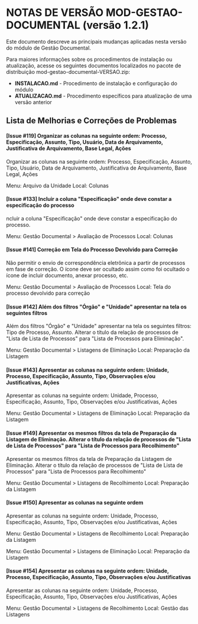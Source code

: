 # NOTAS DE VERSÃO MOD-GESTAO-DOCUMENTAL (versão 1.2.1)

Este documento descreve as principais mudanças aplicadas nesta versão do módulo de Gestão Documental.

Para maiores informações sobre os procedimentos de instalação ou atualização, acesse os seguintes documentos localizados no pacote de distribuição mod-gestao-documental-VERSAO.zip:

* **INSTALACAO.md** - Procedimento de instalação e configuração do módulo
* **ATUALIZACAO.md** - Procedimento específicos para atualização de uma versão anterior


## Lista de Melhorias e Correções de Problemas

#### [Issue #119] Organizar as colunas na seguinte ordem: Processo, Especificação, Assunto, Tipo, Usuário, Data de Arquivamento, Justificativa de Arquivamento, Base Legal, Ações

Organizar as colunas na seguinte ordem: Processo, Especificação, Assunto, Tipo, Usuário, Data de Arquivamento, Justificativa de Arquivamento, Base Legal, Ações

Menu: Arquivo da Unidade
Local: Colunas

#### [Issue #133] Incluir a coluna "Especificação" onde deve constar a especificação do processo

ncluir a coluna "Especificação" onde deve constar a especificação do processo.

Menu: Gestão Documental > Avaliação de Processos
Local: Colunas

#### [Issue #141] Correção em Tela do Processo Devolvido para Correção

Não permitir o envio de correspondência eletrônica a partir de processos em fase de correção. O ícone deve ser ocultado assim como foi ocultado o ícone de incluir documento, anexar processo, etc.

Menu: Gestão Documental > Avaliação de Processos
Local: Tela do processo devolvido para correção

#### [Issue #142] Além dos filtros "Órgão" e "Unidade" apresentar na tela os seguintes filtros

Além dos filtros "Órgão" e "Unidade" apresentar na tela os seguintes filtros: Tipo de Processo, Assunto. Alterar o título da relação de processos de "Lista de Lista de Processos" para "Lista de Processos para Eliminação".

Menu: Gestão Documental > Listagens de Eliminação
Local: Preparação da Listagem

#### [Issue #143] Apresentar as colunas na seguinte ordem: Unidade, Processo, Especificação, Assunto, Tipo, Observações e/ou Justificativas, Ações

Apresentar as colunas na seguinte ordem: Unidade, Processo, Especificação, Assunto, Tipo, Observações e/ou Justificativas, Ações

Menu: Gestão Documental > Listagens de Eliminação
Local: Preparação da Listagem

#### [Issue #149] Apresentar os mesmos filtros da tela de Preparação da Listagem de Eliminação. Alterar o título da relação de processos de "Lista de Lista de Processos" para "Lista de Processos para Recolhimento"

Apresentar os mesmos filtros da tela de Preparação da Listagem de Eliminação. Alterar o título da relação de processos de "Lista de Lista de Processos" para "Lista de Processos para Recolhimento"

Menu: Gestão Documental > Listagens de Recolhimento
Local: Preparação da Listagem

#### [Issue #150] Apresentar as colunas na seguinte ordem

Apresentar as colunas na seguinte ordem: Unidade, Processo, Especificação, Assunto, Tipo, Observações e/ou Justificativas, Ações

Menu: Gestão Documental > Listagens de Recolhimento
Local: Preparação da Listagem

Menu: Gestão Documental > Listagens de Eliminação
Local: Preparação da Listagem

#### [Issue #154] Apresentar as colunas na seguinte ordem: Unidade, Processo, Especificação, Assunto, Tipo, Observações e/ou Justificativas

Apresentar as colunas na seguinte ordem: Unidade, Processo, Especificação, Assunto, Tipo, Observações e/ou Justificativas, Ações

Menu: Gestão Documental > Listagens de Recolhimento
Local: Gestão das Listagens
